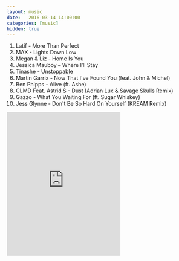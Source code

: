 ```yaml
---
layout: music
date:   2016-03-14 14:00:00
categories: [music]
hidden: true
---
```


1. Latif - More Than Perfect
2. MAX - Lights Down Low
3. Megan & Liz - Home Is You
4. Jessica Mauboy – Where I’ll Stay
5. Tinashe - Unstoppable
6. Martin Garrix - Now That I've Found You (feat. John & Michel)
7. Ben Phipps - Alive (ft. Ashe)
8. CLMD Feat. Astrid S - Dust (Adrian Lux & Savage Skulls Remix)
9. Gazzo - What You Waiting For (ft. Sugar Whiskey)
10. Jess Glynne - Don't Be So Hard On Yourself (KREAM Remix)

<div class="center">
  <iframe src="https://embed.spotify.com/?uri=spotify%3Aalbum%3A7aM6v0GcQ3UXbjg1I6NgyA&theme=white" width="300" height="380" frameborder="0" allowtransparency="true"></iframe>
</div>